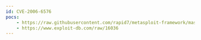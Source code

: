 ```yaml
---
id: CVE-2006-6576
pocs:
    - https://raw.githubusercontent.com/rapid7/metasploit-framework/master/modules/exploits/windows/ftp/goldenftp_pass_bof.rb
    - https://www.exploit-db.com/raw/16036
---
```

